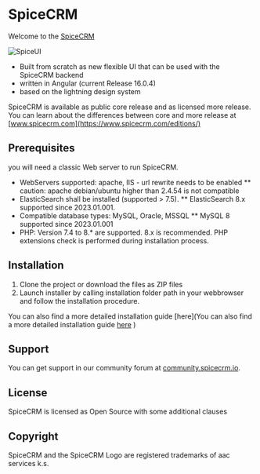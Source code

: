 # SpiceCRM

Welcome to the [SpiceCRM](https://www.spicecrm.com)

![SpiceUI](https://www.spicecrm.com/wp-content/uploads/2020/12/allformfactors-1.png)

* Built from scratch as new flexible UI that can be used with the SpiceCRM backend
* written in Angular (current Release 16.0.4)
* based on the lightning design system

SpiceCRM is available as public core release and as licensed more release. You can learn about the differences between core and more release at [www.spicecrm.com](https://www.spicecrm.com/editions/)

## Prerequisites

you will need a classic Web server to run SpiceCRM.
* WebServers supported: apache, IIS - url rewrite needs to be enabled
** caution: apache debian/ubuntu higher than 2.4.54 is not compatible
* ElasticSearch shall be installed (supported > 7.5). 
** ElasticSearch 8.x supported since 2023.01.001.
* Compatible database types: MySQL, Oracle, MSSQL
** MySQL 8 supported since 2023.01.001
* PHP: Version 7.4 to 8.* are supported. 8.x is recommended. PHP extensions check is performed during installation process.

## Installation

1. Clone the project or download the files as ZIP files
2. Launch installer by calling installation folder path in your webbrowser and follow the installation procedure.

You can also find a more detailed installation guide [here](You can also find a more detailed installation guide [here](https://www.spicecrm.com/wp-content/uploads/2022/11/SpiceCRM-Installation-Guide_202301001.pdf)
)

## Support

You can get support in our community forum at [community.spicecrm.io](https://community.spicecrm.io).

## License

SpiceCRM is licensed as Open Source with some additional clauses

## Copyright

SpiceCRM and the SpiceCRM Logo are registered trademarks of aac services k.s.
